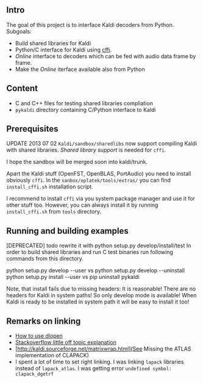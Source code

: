 Intro
-----
The goal of this project is to interface Kaldi decoders from Python. 
Subgoals:
 * Build shared libraries for Kaldi
 * Python/C interface for Kaldi using [cffi](http://cffi.readthedocs.org/en/release-0.6/).
 * _Online_ interface to decoders which can be fed with audio data frame by frame. 
 * Make the _Online_ iterface available also from Python

Content
-------
 * C and C++ files for testing shared libraries compliation
 * `pykaldi` directory containing C/Python interface to Kaldi

Prerequisites
--------------
UPDATE 2013 07 02
`Kaldi/sandbox/sharedlibs` now support compiling Kaldi with shared libraries.
 *Shared library support* is needed for `cffi`. 
 
I hope the sandbox will be merged soon into kaldi/trunk.

Apart the Kaldi stuff (OpenFST, OpenBLAS, PortAudio) you need to install obviously `cffi`.
In the `sanbox/oplatek/tools/extras/` you can find `install_cffi.sh` installation script.

I recommend to install `cffi` via you system package manager and use it for other stuff too.
However, you can always install it by running `install_cffi.sh` from `tools` directory.


Running and building examples
-----------------------------

[DEPRECATED] todo rewrite it with python setup.py develop/install/test
In order to build shared libraries and run C test binaries run following commands from this directory.

python setup.py develop --user vs  python setup.py develop --uninstall
python setup.py install --user vs  pip uninstall pykaldi

Note, that install fails due to missing headers: It is reasonable!
There are no headers for Kaldi in system paths! So only develop mode is available!
When Kaldi is ready to be installed in system path it will be easy to install it too!



Remarks on linking
-------
 * [How to use dlopen](http://www.isotton.com/devel/docs/C++-dlopen-mini-HOWTO/C++-dlopen-mini-HOWTO.html)
 * [Stackoverflow little off topic explanation](http://stackoverflow.com/questions/12762910/c-undefined-symbols-when-loading-shared-library-with-dlopen)
 * [http://kaldi.sourceforge.net/matrixwrap.html](See Missing the ATLAS implementation of  CLAPACK)
 * I spent a lot of time to set right linking. 
    I was linking `lapack` libraries instead of `lapack_atlas`.
    I was getting error `undefined symbol: clapack_dgetrf`
